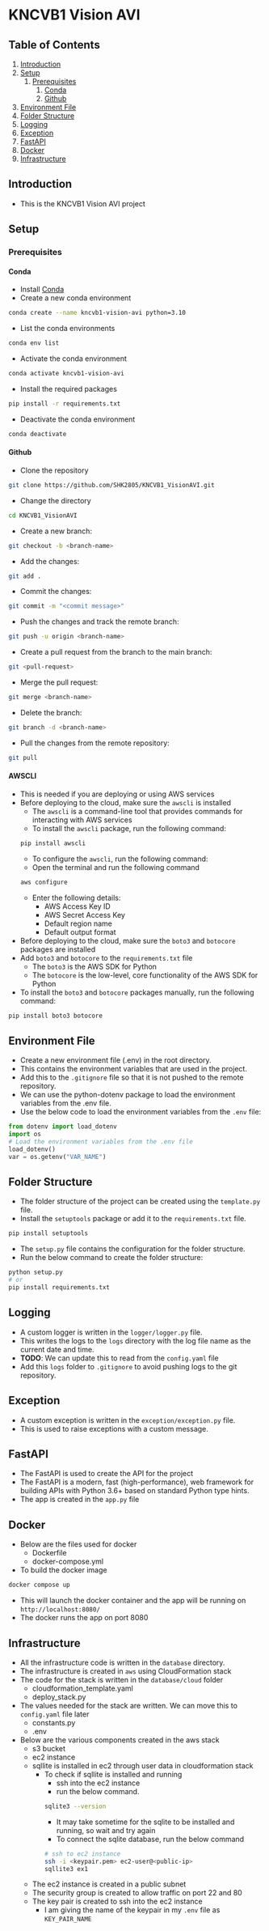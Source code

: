# KNCVB1 Vision AVI
## Table of Contents
1. [Introduction](#introduction)
2. [Setup](#setup)
    1. [Prerequisites](#prerequisites)
        1. [Conda](#conda)
        2. [Github](#github)
3. [Environment File](#environment-file)
4. [Folder Structure](#folder-structure)
5. [Logging](#logging)
6. [Exception](#exception)
7. [FastAPI](#fastapi)
8. [Docker](#docker)
9. [Infrastructure](#infrastructure)

## Introduction
* This is the KNCVB1 Vision AVI project

## Setup

### Prerequisites
#### Conda
* Install [Conda](https://docs.conda.io/projects/conda/en/latest/user-guide/install/index.html)
* Create a new conda environment
```bash
conda create --name kncvb1-vision-avi python=3.10
```
* List the conda environments
```bash
conda env list
```
* Activate the conda environment
```bash
conda activate kncvb1-vision-avi
```
* Install the required packages
```bash
pip install -r requirements.txt
```
* Deactivate the conda environment
```bash
conda deactivate
```

#### Github
* Clone the repository
```bash
git clone https://github.com/SHK2805/KNCVB1_VisionAVI.git
```
* Change the directory
```bash
cd KNCVB1_VisionAVI
```
* Create a new branch:
```bash
git checkout -b <branch-name>
```
* Add the changes:
```bash
git add .
```
* Commit the changes:
```bash
git commit -m "<commit message>"
```
* Push the changes and track the remote branch:
```bash
git push -u origin <branch-name>
```
* Create a pull request from the branch to the main branch:
```bash
git <pull-request>
```
* Merge the pull request:
```bash
git merge <branch-name>
```
* Delete the branch:
```bash
git branch -d <branch-name>
```
* Pull the changes from the remote repository:
```bash
git pull
```

#### AWSCLI
* This is needed if you are deploying or using AWS services
* Before deploying to the cloud, make sure the `awscli` is installed
  * The `awscli` is a command-line tool that provides commands for interacting with AWS services
  * To install the `awscli` package, run the following command:
  ```bash
  pip install awscli
  ```
  * To configure the `awscli`, run the following command:
  * Open the terminal and run the following command
  ```bash
  aws configure
  ```
    * Enter the following details:
        * AWS Access Key ID
        * AWS Secret Access Key
        * Default region name
        * Default output format
* Before deploying to the cloud, make sure the `boto3` and `botocore` packages are installed
* Add `boto3` and `botocore` to the `requirements.txt` file
  * The `boto3` is the AWS SDK for Python
  * The `botocore` is the low-level, core functionality of the AWS SDK for Python
* To install the `boto3` and `botocore` packages manually, run the following command:
```bash
pip install boto3 botocore
```


## Environment File
* Create a new environment file (.env) in the root directory. 
* This contains the environment variables that are used in the project.
* Add this to the `.gitignore` file so that it is not pushed to the remote repository. 
* We can use the python-dotenv package to load the environment variables from the .env file. 
* Use the below code to load the environment variables from the `.env` file:
```python
from dotenv import load_dotenv
import os
# Load the environment variables from the .env file
load_dotenv()
var = os.getenv("VAR_NAME")
```

## Folder Structure
* The folder structure of the project can be created using the `template.py` file.
* Install the `setuptools` package or add it to the `requirements.txt` file.
```bash
pip install setuptools
```
* The `setup.py` file contains the configuration for the folder structure.
* Run the below command to create the folder structure:
```bash
python setup.py
# or
pip install requirements.txt
```

## Logging
* A custom logger is written in the `logger/logger.py` file.
* This writes the logs to the `logs` directory with the log file name as the current date and time.
* **TODO**: We can update this to read from the `config.yaml` file 
* Add this `logs` folder to `.gitignore` to avoid pushing logs to the git repository.

## Exception
* A custom exception is written in the `exception/exception.py` file.
* This is used to raise exceptions with a custom message.

## FastAPI
* The FastAPI is used to create the API for the project
* The FastAPI is a modern, fast (high-performance), web framework for building APIs with Python 3.6+ based on standard Python type hints.
* The app is created in the `app.py` file

## Docker
* Below are the files used for docker
  * Dockerfile
  * docker-compose.yml
* To build the docker image
```bash
docker compose up
```
* This will launch the docker container and the app will be running on `http://localhost:8080/`
* The docker runs the app on port 8080

## Infrastructure
* All the infrastructure code is written in the `database` directory.
* The infrastructure is created in `aws` using CloudFormation stack
* The code for the stack is written in the `database/cloud` folder
  * cloudformation_template.yaml
  * deploy_stack.py
* The values needed for the stack are written. We can move this to `config.yaml` file later
  * constants.py
  * .env
* Below are the various components created in the aws stack
  * s3 bucket
  * ec2 instance
  * sqllite is installed in ec2 through user data in cloudformation stack
    * To check if sqllite is installed and running
      * ssh into the ec2 instance
      * run the below command.
      ```bash
      sqlite3 --version
      ```
      * It may take sometime for the sqlite to be installed and running, so wait and try again
      * To connect the sqlite database, run the below command
      ```bash
      # ssh to ec2 instance
      ssh -i <keypair.pem> ec2-user@<public-ip>
      sqllite3 ex1
      ```
  * The ec2 instance is created in a public subnet
  * The security group is created to allow traffic on port 22 and 80
  * The key pair is created to ssh into the ec2 instance
    * I am giving the name of the keypair in my `.env` file as `KEY_PAIR_NAME`